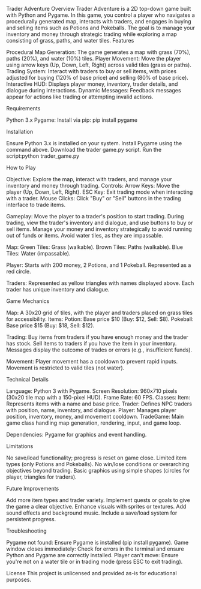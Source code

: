 Trader Adventure
Overview
Trader Adventure is a 2D top-down game built with Python and Pygame. In this game, you control a player who navigates a procedurally generated map, interacts with traders, and engages in buying and selling items such as Potions and Pokeballs. The goal is to manage your inventory and money through strategic trading while exploring a map consisting of grass, paths, and water tiles.
Features

Procedural Map Generation: The game generates a map with grass (70%), paths (20%), and water (10%) tiles.
Player Movement: Move the player using arrow keys (Up, Down, Left, Right) across valid tiles (grass or paths).
Trading System: Interact with traders to buy or sell items, with prices adjusted for buying (120% of base price) and selling (80% of base price).
Interactive HUD: Displays player money, inventory, trader details, and dialogue during interactions.
Dynamic Messages: Feedback messages appear for actions like trading or attempting invalid actions.

Requirements

Python 3.x
Pygame: Install via pip: pip install pygame



Installation

Ensure Python 3.x is installed on your system.
Install Pygame using the command above.
Download the trader game.py script.
Run the script:python trader_game.py



How to Play

Objective: Explore the map, interact with traders, and manage your inventory and money through trading.
Controls:
Arrow Keys: Move the player (Up, Down, Left, Right).
ESC Key: Exit trading mode when interacting with a trader.
Mouse Clicks: Click "Buy" or "Sell" buttons in the trading interface to trade items.


Gameplay:
Move the player to a trader's position to start trading.
During trading, view the trader's inventory and dialogue, and use buttons to buy or sell items.
Manage your money and inventory strategically to avoid running out of funds or items.
Avoid water tiles, as they are impassable.


Map:
Green Tiles: Grass (walkable).
Brown Tiles: Paths (walkable).
Blue Tiles: Water (impassable).


Player:
Starts with 200 money, 2 Potions, and 1 Pokeball.
Represented as a red circle.


Traders:
Represented as yellow triangles with names displayed above.
Each trader has unique inventory and dialogue.



Game Mechanics

Map: A 30x20 grid of tiles, with the player and traders placed on grass tiles for accessibility.
Items:
Potion: Base price $10 (Buy: $12, Sell: $8).
Pokeball: Base price $15 (Buy: $18, Sell: $12).


Trading:
Buy items from traders if you have enough money and the trader has stock.
Sell items to traders if you have the item in your inventory.
Messages display the outcome of trades or errors (e.g., insufficient funds).


Movement:
Player movement has a cooldown to prevent rapid inputs.
Movement is restricted to valid tiles (not water).



Technical Details

Language: Python 3 with Pygame.
Screen Resolution: 960x710 pixels (30x20 tile map with a 150-pixel HUD).
Frame Rate: 60 FPS.
Classes:
Item: Represents items with a name and base price.
Trader: Defines NPC traders with position, name, inventory, and dialogue.
Player: Manages player position, inventory, money, and movement cooldown.
TradeGame: Main game class handling map generation, rendering, input, and game loop.


Dependencies: Pygame for graphics and event handling.

Limitations

No save/load functionality; progress is reset on game close.
Limited item types (only Potions and Pokeballs).
No win/lose conditions or overarching objectives beyond trading.
Basic graphics using simple shapes (circles for player, triangles for traders).

Future Improvements

Add more item types and trader variety.
Implement quests or goals to give the game a clear objective.
Enhance visuals with sprites or textures.
Add sound effects and background music.
Include a save/load system for persistent progress.

Troubleshooting

Pygame not found: Ensure Pygame is installed (pip install pygame).
Game window closes immediately: Check for errors in the terminal and ensure Python and Pygame are correctly installed.
Player can't move: Ensure you're not on a water tile or in trading mode (press ESC to exit trading).

License
This project is unlicensed and provided as-is for educational purposes.
